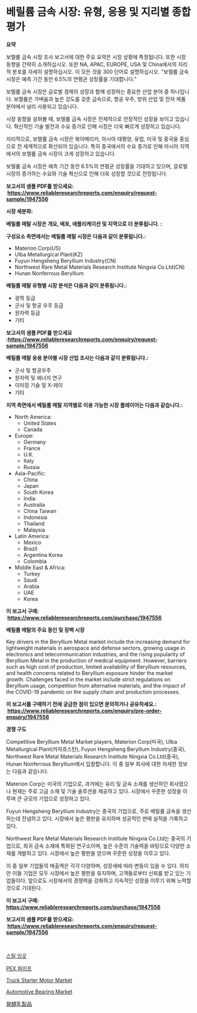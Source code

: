 <p><h1>베릴륨 금속 시장: 유형, 응용 및 지리별 종합 평가</h1></p><p><strong>요약</strong></p>
<p><p>보렐륨 금속 시장 조사 보고서에 대한 주요 요약은 시장 상황에 특정됩니다. 또한 시장 동향을 간략히 소개하십시오. 또한 NA, APAC, EUROPE, USA 및 China에서의 지리적 분포를 자세히 설명하십시오. 이 모든 것을 300 단어로 설명하십시오. "보렐륨 금속 시장은 예측 기간 동안 6.5%의 연평균 성장률을 기대합니다."</p><p>보렐륨 금속 시장은 글로벌 경제의 성장과 함께 성장하는 중요한 산업 분야 중 하나입니다. 보렐륨은 가벼움과 높은 강도를 갖춘 금속으로, 항공 우주, 방위 산업 및 전자 제품 분야에서 널리 사용되고 있습니다.</p><p>시장 동향을 살펴볼 때, 보렐륨 금속 시장은 전체적으로 안정적인 성장을 보이고 있습니다. 혁신적인 기술 발전과 수요 증가로 인해 시장은 더욱 빠르게 성장하고 있습니다.</p><p>지리적으로, 보렐륨 금속 시장은 북아메리카, 아시아 태평양, 유럽, 미국 및 중국을 중심으로 전 세계적으로 확산되어 있습니다. 특히 중국에서의 수요 증가로 인해 아시아 지역에서의 보렐륨 금속 시장이 크게 성장하고 있습니다.</p><p>보렐륨 금속 시장은 예측 기간 동안 6.5%의 연평균 성장률을 기대하고 있으며, 글로벌 시장의 증가하는 수요와 기술 혁신으로 인해 더욱 성장할 것으로 전망됩니다.</p></p>
<p><strong>보고서의 샘플 PDF를 받으세요: &nbsp;<a href="https://www.reliableresearchreports.com/enquiry/request-sample/1947556">https://www.reliableresearchreports.com/enquiry/request-sample/1947556</a></strong></p>
<p><strong>시장 세분화:</strong></p>
<p><strong> 베릴륨 메탈 시장은 개요, 배포, 애플리케이션 및 지역으로 더 분류됩니다. :</strong></p>
<p><strong>구성요소 측면에서는 베릴륨 메탈 시장은 다음과 같이 분류됩니다.:</strong></p>
<p><ul><li>Materion Corp(US)</li><li>Ulba Metallurgical Plant(KZ)</li><li>Fuyun Hengsheng Beryllium Industry(CN)</li><li>Northwest Rare Metal Materials Research Institute Ningxia Co.Ltd(CN)</li><li>Hunan Nonferrous Beryllium</li></ul></p>
<p><strong> 베릴륨 메탈 유형별 시장 분석은 다음과 같이 분류됩니다.:</strong></p>
<p><ul><li>광학 등급</li><li>군사 및 항공 우주 등급</li><li>원자력 등급</li><li>기타</li></ul></p>
<p><strong>보고서의 샘플 PDF를 받으세요 :<a href="https://www.reliableresearchreports.com/enquiry/request-sample/1947556">https://www.reliableresearchreports.com/enquiry/request-sample/1947556</a></strong></p>
<p><strong> 베릴륨 메탈 응용 분야별 시장 산업 조사는 다음과 같이 분류됩니다.:</strong></p>
<p><ul><li>군사 및 항공우주</li><li>원자력 및 에너지 연구</li><li>이미징 기술 및 X-레이</li><li>기타</li></ul></p>
<p><strong>지역 측면에서 베릴륨 메탈 지역별로 이용 가능한 시장 플레이어는 다음과 같습니다.:</strong></p>
<p><ul>
    <li>
        North America:
        <ul>
            <li>United States</li>
            <li>Canada</li>
        </ul>
    </li>
    <li>
        Europe:
        <ul>
            <li>Germany</li>
            <li>France</li>
            <li>U.K.</li>
            <li>Italy</li>
            <li>Russia</li>
        </ul>
    </li>
    <li>
        Asia-Pacific:
        <ul>
            <li>China</li>
            <li>Japan</li>
            <li>South Korea</li>
            <li>India</li>
            <li>Australia</li>
            <li>China Taiwan</li>
            <li>Indonesia</li>
            <li>Thailand</li>
            <li>Malaysia</li>
        </ul>
    </li>
    <li>
        Latin America:
        <ul>
            <li>Mexico</li>
            <li>Brazil</li>
            <li>Argentina Korea</li>
            <li>Colombia</li>
        </ul>
    </li>
    <li>
        Middle East & Africa:
        <ul>
            <li>Turkey</li>
            <li>Saudi</li>
            <li>Arabia</li>
            <li>UAE</li>
            <li>Korea</li>
        </ul>
    </li>
    </ul></p>
<p><strong>이 보고서 구매: &nbsp;<a href="https://www.reliableresearchreports.com/purchase/1947556">https://www.reliableresearchreports.com/purchase/1947556</a></strong></p>
<p><strong>베릴륨 메탈의 주요 동인 및 장벽 시장</strong></p>
<p><p>Key drivers in the Beryllium Metal market include the increasing demand for lightweight materials in aerospace and defense sectors, growing usage in electronics and telecommunication industries, and the rising popularity of Beryllium Metal in the production of medical equipment. However, barriers such as high cost of production, limited availability of Beryllium resources, and health concerns related to Beryllium exposure hinder the market growth. Challenges faced in the market include strict regulations on Beryllium usage, competition from alternative materials, and the impact of the COVID-19 pandemic on the supply chain and production processes.</p></p>
<p><strong>이 보고서를 구매하기 전에 궁금한 점이 있으면 문의하거나 공유하세요.: &nbsp;<a href="https://www.reliableresearchreports.com/enquiry/pre-order-enquiry/1947556">https://www.reliableresearchreports.com/enquiry/pre-order-enquiry/1947556</a></strong></p>
<p><strong>경쟁 구도</strong></p>
<p><p>Competitive Beryllium Metal Market players, Materion Corp(미국), Ulba Metallurgical Plant(카자흐스탄), Fuyun Hengsheng Beryllium Industry(중국), Northwest Rare Metal Materials Research Institute Ningxia Co.Ltd(중국), Hunan Nonferrous Beryllium에서 입찰합니다. 이 중 일부 회사에 대한 자세한 정보는 다음과 같습니다.</p><p>Materion Corp는 미국의 기업으로, 과거에는 유리 및 금속 소재를 생산하던 회사였으나 현재는 주로 고급 소재 및 기술 솔루션을 제공하고 있다. 시장에서 꾸준한 성장을 이루며 큰 규모의 기업으로 성장하고 있다.</p><p>Fuyun Hengsheng Beryllium Industry는 중국의 기업으로, 주로 베릴륨 금속을 생산하는데 전념하고 있다. 시장에서 높은 평판을 유지하며 성공적인 판매 실적을 기록하고 있다.</p><p>Northwest Rare Metal Materials Research Institute Ningxia Co.Ltd는 중국의 기업으로, 희귀 금속 소재에 특화된 연구소이며, 높은 수준의 기술력을 바탕으로 다양한 소재를 개발하고 있다. 시장에서 높은 평판을 얻으며 꾸준한 성장을 이루고 있다.</p><p>이 중 일부 기업들의 매출액은 각각 다양하며, 성장세에 따라 변동이 있을 수 있다. 하지만 이들 기업은 모두 시장에서 높은 평판을 유지하며, 고객들로부터 신뢰를 받고 있는 기업들이다. 앞으로도 시장에서의 경쟁력을 강화하고 지속적인 성장을 이루기 위해 노력할 것으로 기대된다.</p></p>
<p><strong>이 보고서 구매: &nbsp; <a href="https://www.reliableresearchreports.com/purchase/1947556">https://www.reliableresearchreports.com/purchase/1947556</a></strong></p>
<p><strong>보고서의 샘플 PDF를 받으세요: &nbsp;<a href="https://www.reliableresearchreports.com/enquiry/request-sample/1947556">https://www.reliableresearchreports.com/enquiry/request-sample/1947556</a></strong><strong></strong></p>
<p>&nbsp;</p>
<p><p><a href="https://github.com/akzkkws047661437/Market-Research-Report-List-1/blob/main/709724011339.md">스틸 잉곳</a></p><p><a href="https://github.com/vsckjg50460/Market-Research-Report-List-1/blob/main/167353211340.md">PEX 파이프</a></p><p><a href="https://issuu.com/reportprime-2/docs/truck-starter-motor-market-size-2030.pptx">Truck Starter Motor Market</a></p><p><a href="https://issuu.com/reportprime-2/docs/automotive-bearing-market-size-2030.pptx">Automotive Bearing Market</a></p><p><a href="https://github.com/lrlmopnhwd79300/Market-Research-Report-List-1/blob/main/763430812090.md">発酵乳製品</a></p></p>